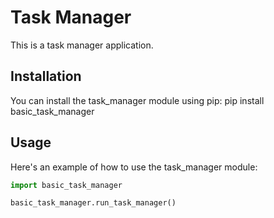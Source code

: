 # Task Manager

This is a task manager application.

## Installation

You can install the task_manager module using pip: pip install basic_task_manager

## Usage

Here's an example of how to use the task_manager module:

```python
import basic_task_manager

basic_task_manager.run_task_manager()
```
